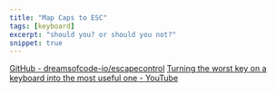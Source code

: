 ```yaml
---
title: "Map Caps to ESC"
tags: [keyboard]
excerpt: "should you? or should you not?"
snippet: true
---
```


[GitHub - dreamsofcode-io/escapecontrol](https://github.com/dreamsofcode-io/escapecontrol) 
[Turning the worst key on a keyboard into the most useful one - YouTube](https://youtu.be/XuQVbZ0wENE?si=Yn6Dr4UOEs_Kk2xZ) 
